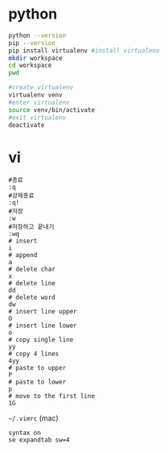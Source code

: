 # python

```bash
python --version
pip --version
pip install virtualenv #install virtualenv
mkdir workspace
cd workspace
pwd

#create virtualenv
virtualenv venv
#enter virtualenv
source venv/bin/activate
#exit virtualenv
deactivate
```

# vi
```
#종료
:q
#강제종료
:q!
#저장
:w
#저장하고 끝내기
:wq
# insert
i
# append
a
# delete char
x
# delete line
dd
# delete word
dw
# insert line upper
O
# insert line lower
o
# copy single line
yy
# copy 4 lines
4yy
# paste to upper
P
# paste to lower
p
# move to the first line
1G
```
`~/.vimrc` (mac)
```
syntax on
se expandtab sw=4
```
<!--stackedit_data:
eyJoaXN0b3J5IjpbMTYzNTQ4ODM3MiwtMjg5OTU4OTgsMTM2Nj
Q2NTcyNSwtNzc3NTI2MDQ1LDE4NTc5MDYwMDcsNDg4OTU0Njg5
LC0xMjQzMDQ0ODA5LC02MzM1NDA3NzQsMTE2MzY4Nzc4M119
-->